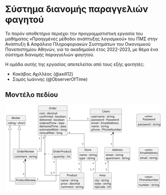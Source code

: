 # Σύστημα διανομής παραγγελιών φαγητού

Το παρόν αποθετήριο περιέχει την προγραμματιστική εργασία του μαθήματος
«Προηγμένες μέθοδοι ανάπτυξης λογισμικού» του ΠΜΣ στην Ανάπτυξη & Ασφάλεια
Πληροφοριακών Συστημάτων του Οικονομικού Πανεπιστημίου Αθηνών, για το
ακαδημαϊκό έτος 2022-2023, με θέμα ένα σύστημα διανομής παραγγελιών φαγητού.

Η ομάδα αυτής της εργασίας αποτελείται από τους εξής φοιτητές:
- Κακάβας Αχιλλέας (@axill12)
- Σομός Ιωάννης (@ObserverOfTime)

<!-- TODO(axill12):
## Περιγραφή

...

### Παραδοχές

* ...
* ...

### Λειτουργίες

#### ...

...

#### ...

...
-->

## Μοντέλο πεδίου

![domain model](docs/uml/domain-model.svg)
